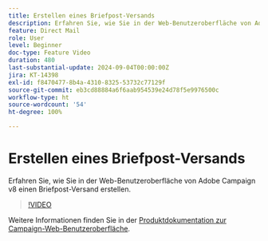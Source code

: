```yaml
---
title: Erstellen eines Briefpost-Versands
description: Erfahren Sie, wie Sie in der Web-Benutzeroberfläche von Adobe Campaign v8 einen Briefpost-Versand erstellen.
feature: Direct Mail
role: User
level: Beginner
doc-type: Feature Video
duration: 480
last-substantial-update: 2024-09-04T00:00:00Z
jira: KT-14398
exl-id: f8470477-8b4a-4310-8325-53732c77129f
source-git-commit: eb3cd88884a6f6aab954539e24d78f5e9976500c
workflow-type: ht
source-wordcount: '54'
ht-degree: 100%

---
```


# Erstellen eines Briefpost-Versands

Erfahren Sie, wie Sie in der Web-Benutzeroberfläche von Adobe Campaign v8 einen Briefpost-Versand erstellen.

>[!VIDEO](https://video.tv.adobe.com/v/3433316/?learn=on)

Weitere Informationen finden Sie in der [Produktdokumentation zur Campaign-Web-Benutzeroberfläche](https://experienceleague.adobe.com/de/docs/campaign-web/v8/msg/direct-mail/gs-direct-mail).
